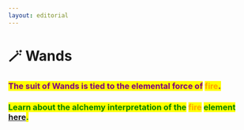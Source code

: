```yaml
---
layout: editorial
---
```


# 🪄 Wands



### <mark style="color:purple;"></mark>

### <mark style="color:purple;">The suit of Wands is tied to the elemental force of</mark> <mark style="color:orange;">fire</mark><mark style="color:purple;">.</mark>

<mark style="color:purple;"></mark>

### <mark style="color:green;">Learn about the alchemy interpretation of the</mark> <mark style="color:orange;">fire</mark> <mark style="color:green;">element</mark> [here](../../../../../alchemy/the-usdchoice-of-alchemy/undefined-4/the-four-elements/fuoco.md)<mark style="color:green;">.</mark>

### <mark style="color:green;"></mark>

